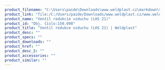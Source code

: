 ```yaml
---
product_filename: "C:\Users\paide\Downloads\www.weldplast.cz\markdown\ventil-redukce-vzduchu-lhs-21.md"
product_link: "file:/C:/Users/paide/Downloads/www.weldplast.cz/www.weldplast.cz/sk/ventil-redukce-vzduchu-lhs-21"
product_name: "Ventil redukcie vzduchu (LHS 21)"
product_id: "Obj. číslo:150.098"
product_title: "Ventil redukce vzduchu (LHS 21) | Weldplast"
product_desc: ""
product_specs: ""
product_downloads: ""
product_href: ""
product_desc_2: ""
product_accessories: ""
product_similar: ""
---
```

